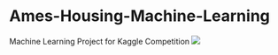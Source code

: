 # Ames-Housing-Machine-Learning
Machine Learning Project for Kaggle Competition
<img src='https://storage.googleapis.com/kaggle-competitions/kaggle/5407/media/housesbanner.png'/>
